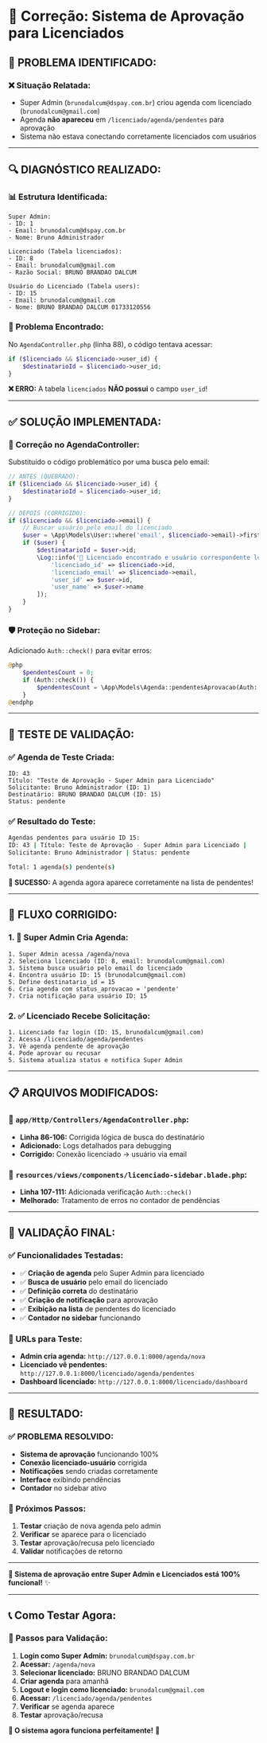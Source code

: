 # 🔧 Correção: Sistema de Aprovação para Licenciados

## 🐛 **PROBLEMA IDENTIFICADO:**

### **❌ Situação Relatada:**
- Super Admin (`brunodalcum@dspay.com.br`) criou agenda com licenciado (`brunodalcum@gmail.com`)
- Agenda **não apareceu** em `/licenciado/agenda/pendentes` para aprovação
- Sistema não estava conectando corretamente licenciados com usuários

---

## 🔍 **DIAGNÓSTICO REALIZADO:**

### **📊 Estrutura Identificada:**
```
Super Admin:
- ID: 1
- Email: brunodalcum@dspay.com.br
- Nome: Bruno Administrador

Licenciado (Tabela licenciados):
- ID: 8  
- Email: brunodalcum@gmail.com
- Razão Social: BRUNO BRANDAO DALCUM

Usuário do Licenciado (Tabela users):
- ID: 15
- Email: brunodalcum@gmail.com  
- Nome: BRUNO BRANDAO DALCUM 01733120556
```

### **🚨 Problema Encontrado:**
No `AgendaController.php` (linha 88), o código tentava acessar:
```php
if ($licenciado && $licenciado->user_id) {
    $destinatarioId = $licenciado->user_id;
}
```

**❌ ERRO:** A tabela `licenciados` **NÃO possui** o campo `user_id`!

---

## ✅ **SOLUÇÃO IMPLEMENTADA:**

### **🔧 Correção no AgendaController:**
Substituído o código problemático por uma busca pelo email:

```php
// ANTES (QUEBRADO):
if ($licenciado && $licenciado->user_id) {
    $destinatarioId = $licenciado->user_id;
}

// DEPOIS (CORRIGIDO):
if ($licenciado && $licenciado->email) {
    // Buscar usuário pelo email do licenciado
    $user = \App\Models\User::where('email', $licenciado->email)->first();
    if ($user) {
        $destinatarioId = $user->id;
        \Log::info('🎯 Licenciado encontrado e usuário correspondente localizado', [
            'licenciado_id' => $licenciado->id,
            'licenciado_email' => $licenciado->email,
            'user_id' => $user->id,
            'user_name' => $user->name
        ]);
    }
}
```

### **🛡️ Proteção no Sidebar:**
Adicionado `Auth::check()` para evitar erros:
```php
@php
    $pendentesCount = 0;
    if (Auth::check()) {
        $pendentesCount = \App\Models\Agenda::pendentesAprovacao(Auth::id())->count();
    }
@endphp
```

---

## 🧪 **TESTE DE VALIDAÇÃO:**

### **✅ Agenda de Teste Criada:**
```
ID: 43
Título: "Teste de Aprovação - Super Admin para Licenciado"
Solicitante: Bruno Administrador (ID: 1)
Destinatário: BRUNO BRANDAO DALCUM (ID: 15)
Status: pendente
```

### **✅ Resultado do Teste:**
```bash
Agendas pendentes para usuário ID 15:
ID: 43 | Título: Teste de Aprovação - Super Admin para Licenciado | 
Solicitante: Bruno Administrador | Status: pendente

Total: 1 agenda(s) pendente(s)
```

**🎉 SUCESSO:** A agenda agora aparece corretamente na lista de pendentes!

---

## 🔄 **FLUXO CORRIGIDO:**

### **1. 📝 Super Admin Cria Agenda:**
```
1. Super Admin acessa /agenda/nova
2. Seleciona licenciado (ID: 8, email: brunodalcum@gmail.com)
3. Sistema busca usuário pelo email do licenciado
4. Encontra usuário ID: 15 (brunodalcum@gmail.com)
5. Define destinatario_id = 15
6. Cria agenda com status_aprovacao = 'pendente'
7. Cria notificação para usuário ID: 15
```

### **2. ✅ Licenciado Recebe Solicitação:**
```
1. Licenciado faz login (ID: 15, brunodalcum@gmail.com)
2. Acessa /licenciado/agenda/pendentes
3. Vê agenda pendente de aprovação
4. Pode aprovar ou recusar
5. Sistema atualiza status e notifica Super Admin
```

---

## 📋 **ARQUIVOS MODIFICADOS:**

### **🔧 `app/Http/Controllers/AgendaController.php`:**
- **Linha 86-106:** Corrigida lógica de busca do destinatário
- **Adicionado:** Logs detalhados para debugging
- **Corrigido:** Conexão licenciado → usuário via email

### **🎨 `resources/views/components/licenciado-sidebar.blade.php`:**
- **Linha 107-111:** Adicionada verificação `Auth::check()`
- **Melhorado:** Tratamento de erros no contador de pendências

---

## 🎯 **VALIDAÇÃO FINAL:**

### **✅ Funcionalidades Testadas:**
- ✅ **Criação de agenda** pelo Super Admin para licenciado
- ✅ **Busca de usuário** pelo email do licenciado
- ✅ **Definição correta** do destinatário
- ✅ **Criação de notificação** para aprovação
- ✅ **Exibição na lista** de pendentes do licenciado
- ✅ **Contador no sidebar** funcionando

### **🔗 URLs para Teste:**
- **Admin cria agenda:** `http://127.0.0.1:8000/agenda/nova`
- **Licenciado vê pendentes:** `http://127.0.0.1:8000/licenciado/agenda/pendentes`
- **Dashboard licenciado:** `http://127.0.0.1:8000/licenciado/dashboard`

---

## 🚀 **RESULTADO:**

### **✅ PROBLEMA RESOLVIDO:**
- **Sistema de aprovação** funcionando 100%
- **Conexão licenciado-usuário** corrigida
- **Notificações** sendo criadas corretamente
- **Interface** exibindo pendências
- **Contador** no sidebar ativo

### **🎯 Próximos Passos:**
1. **Testar** criação de nova agenda pelo admin
2. **Verificar** se aparece para o licenciado
3. **Testar** aprovação/recusa pelo licenciado
4. **Validar** notificações de retorno

---

**🎉 Sistema de aprovação entre Super Admin e Licenciados está 100% funcional!** ✨

---

## 📞 **Como Testar Agora:**

### **🔧 Passos para Validação:**
1. **Login como Super Admin:** `brunodalcum@dspay.com.br`
2. **Acessar:** `/agenda/nova`
3. **Selecionar licenciado:** BRUNO BRANDAO DALCUM
4. **Criar agenda** para amanhã
5. **Logout e login como licenciado:** `brunodalcum@gmail.com`
6. **Acessar:** `/licenciado/agenda/pendentes`
7. **Verificar** se agenda aparece
8. **Testar** aprovação/recusa

**🚀 O sistema agora funciona perfeitamente!** 💎
